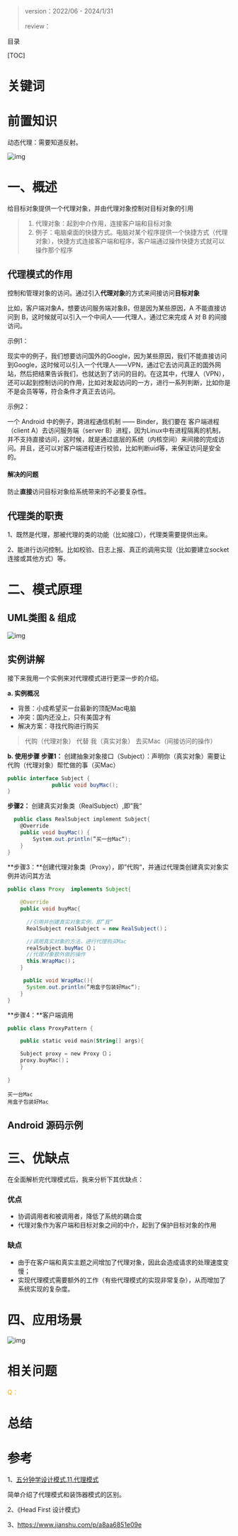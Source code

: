 > version：2022/06 - 2024/1/31
>
> review：



目录

[TOC]



# 关键词



# 前置知识

动态代理：需要知道反射。



![img](images/代理模式/webp.webp)

# 一、概述

给目标对象提供一个代理对象，并由代理对象控制对目标对象的引用

> 1. 代理对象：起到中介作用，连接客户端和目标对象
> 2. 例子：电脑桌面的快捷方式。电脑对某个程序提供一个快捷方式（代理对象），快捷方式连接客户端和程序，客户端通过操作快捷方式就可以操作那个程序

## 代理模式的作用

控制和管理对象的访问。通过引入**代理对象**的方式来间接访问**目标对象**

比如，客户端对象A，想要访问服务端对象B，但是因为某些原因，A 不能直接访问到 B，这时候就可以引入一个中间人——代理人，通过它来完成 A 对 B 的间接访问。

示例1：

现实中的例子，我们想要访问国外的Google，因为某些原因，我们不能直接访问到Google，这时候可以引入一个代理人——VPN，通过它去访问真正的国外网站，然后把结果告诉我们，也就达到了访问的目的。在这其中，代理人（VPN），还可以起到控制访问的作用，比如对发起访问的一方，进行一系列判断，比如你是不是会员等等，符合条件才真正去访问。

示例2：

一个 Android 中的例子，跨进程通信机制 —— Binder，我们要在 客户端进程（client A）去访问服务端（server B）进程，因为Linux中有进程隔离的机制，并不支持直接访问，这时候，就是通过底层的系统（内核空间）来间接的完成访问。并且，还可以对客户端进程进行校验，比如判断uid等，来保证访问是安全的。

#### 解决的问题

防止**直接**访问目标对象给系统带来的不必要复杂性。



## 代理类的职责

1、既然是代理，那被代理的类的功能（比如接口），代理类需要提供出来。

2、能进行访问控制。比如校验、日志上报、真正的调用实现（比如要建立socket连接或其他方式）等。



# 二、模式原理

## UML类图 & 组成

![img](images/代理模式/webp-1706715794993-3.webp)

## 实例讲解

接下来我用一个实例来对代理模式进行更深一步的介绍。

 **a. 实例概况**

- 背景：小成希望买一台最新的顶配Mac电脑
- 冲突：国内还没上，只有美国才有
- 解决方案：寻找代购进行购买

> 代购（代理对象） 代替 我（真实对象） 去买Mac（间接访问的操作）

**b. 使用步骤**
 **步骤1：** 创建抽象对象接口（Subject）：声明你（真实对象）需要让代购（代理对象）帮忙做的事（买Mac）

```csharp
public interface Subject {  
              public void buyMac();
}
```

**步骤2：** 创建真实对象类（RealSubject）,即”我“

```csharp
  public class RealSubject implement Subject{
    @Override
    public void buyMac() {  
        System.out.println(”买一台Mac“);  
    }  
}
```

**步骤3：**创建代理对象类（Proxy），即”代购“，并通过代理类创建真实对象实例并访问其方法

```java
public class Proxy  implements Subject{
  
    @Override
    public void buyMac{
      
      //引用并创建真实对象实例，即”我“
      RealSubject realSubject = new RealSubject()；

      //调用真实对象的方法，进行代理购买Mac
      realSubject.buyMac（）；
      //代理对象额外做的操作
      this.WrapMac()；
    }

     public void WrapMac(){
      System.out.println(”用盒子包装好Mac“);  
    }
}
```

**步骤4：**客户端调用

```kotlin
public class ProxyPattern {

    public static void main(String[] args){

    Subject proxy = new Proxy（）；
    proxy.buyMac()；
    }
        
}
```

```undefined
买一台Mac
用盒子包装好Mac
```



## Android 源码示例





# 三、优缺点

在全面解析完代理模式后，我来分析下其优缺点：

### 优点

- 协调调用者和被调用者，降低了系统的耦合度
- 代理对象作为客户端和目标对象之间的中介，起到了保护目标对象的作用

### 缺点

- 由于在客户端和真实主题之间增加了代理对象，因此会造成请求的处理速度变慢；
- 实现代理模式需要额外的工作（有些代理模式的实现非常复杂），从而增加了系统实现的复杂度。



# 四、应用场景

![img](images/代理模式/webp-1706715998673-6.webp)



# 相关问题

<font color='orange'>Q：</font>



# 总结



# 参考

1、[五分钟学设计模式.11.代理模式](https://www.bilibili.com/video/BV15V411z7nD?spm_id_from=333.999.0.0&vd_source=d053f150135c9a2d7b7534c6bbd407d9)

简单介绍了代理模式和装饰器模式的区别。

2、《Head First 设计模式》

3、https://www.jianshu.com/p/a8aa6851e09e